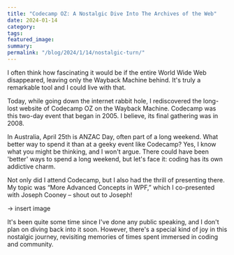 ```yaml
---
title: "Codecamp OZ: A Nostalgic Dive Into The Archives of the Web"
date: 2024-01-14
category: 
tags: 
featured_image: 
summary: 
permalink: "/blog/2024/1/14/nostalgic-turn/"
---
```


I often think how fascinating it would be if the entire World Wide Web disappeared, leaving only the Wayback Machine behind. It's truly a remarkable tool and I could live with that.

Today, while going down the internet rabbit hole, I rediscovered the long-lost website of Codecamp OZ on the Wayback Machine. Codecamp was this two-day event that began in 2005. I believe, its final gathering was in 2008.

In Australia, April 25th is ANZAC Day, often part of a long weekend. What better way to spend it than at a geeky event like Codecamp? Yes, I know what you might be thinking, and I won't argue. There could have been 'better' ways to spend a long weekend, but let's face it: coding has its own addictive charm.

Not only did I attend Codecamp, but I also had the thrill of presenting there. My topic was “More Advanced Concepts in WPF,” which I co-presented with Joseph Cooney – shout out to Joseph!

-> insert image

It's been quite some time since I've done any public speaking, and I don't plan on diving back into it soon. However, there's a special kind of joy in this nostalgic journey, revisiting memories of times spent immersed in coding and community.
